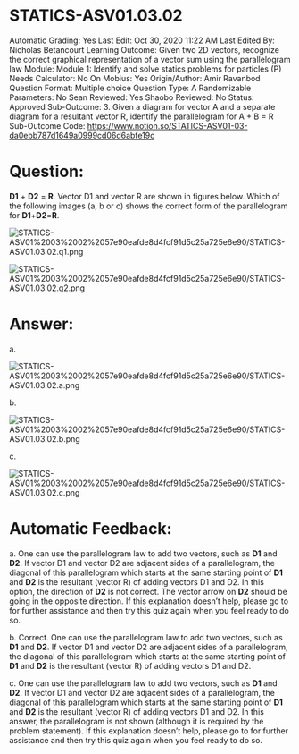 # STATICS-ASV01.03.02

Automatic Grading: Yes
Last Edit: Oct 30, 2020 11:22 AM
Last Edited By: Nicholas Betancourt
Learning Outcome: Given two 2D vectors, recognize the correct graphical representation of a vector sum using the parallelogram law
Module: Module 1: Identify and solve statics problems for particles (P)
Needs Calculator: No
On Mobius: Yes
Origin/Author: Amir Ravanbod
Question Format: Multiple choice
Question Type: A
Randomizable Parameters: No
Sean Reviewed: Yes
Shaobo Reviewed: No
Status: Approved
Sub-Outcome: 3. Given a diagram for vector A and a separate diagram for a resultant vector R, identify the parallelogram for A + B = R
Sub-Outcome Code: https://www.notion.so/STATICS-ASV01-03-da0ebb787d1649a0999cd06d6abfe19c

# Question:

**D1** + **D2** = **R**. Vector D1 and vector R are shown in figures below. Which of the following images (a, b or c) shows the correct form of the parallelogram for **D1**+**D2**=**R**.  

![STATICS-ASV01%2003%2002%2057e90eafde8d4fcf91d5c25a725e6e90/STATICS-ASV01.03.02.q1.png](STATICS-ASV01%2003%2002%2057e90eafde8d4fcf91d5c25a725e6e90/STATICS-ASV01.03.02.q1.png)

![STATICS-ASV01%2003%2002%2057e90eafde8d4fcf91d5c25a725e6e90/STATICS-ASV01.03.02.q2.png](STATICS-ASV01%2003%2002%2057e90eafde8d4fcf91d5c25a725e6e90/STATICS-ASV01.03.02.q2.png)

# Answer:

a. 

![STATICS-ASV01%2003%2002%2057e90eafde8d4fcf91d5c25a725e6e90/STATICS-ASV01.03.02.a.png](STATICS-ASV01%2003%2002%2057e90eafde8d4fcf91d5c25a725e6e90/STATICS-ASV01.03.02.a.png)

b. 

![STATICS-ASV01%2003%2002%2057e90eafde8d4fcf91d5c25a725e6e90/STATICS-ASV01.03.02.b.png](STATICS-ASV01%2003%2002%2057e90eafde8d4fcf91d5c25a725e6e90/STATICS-ASV01.03.02.b.png)

c. 

![STATICS-ASV01%2003%2002%2057e90eafde8d4fcf91d5c25a725e6e90/STATICS-ASV01.03.02.c.png](STATICS-ASV01%2003%2002%2057e90eafde8d4fcf91d5c25a725e6e90/STATICS-ASV01.03.02.c.png)

# Automatic Feedback:

a. One can use the parallelogram law to add two vectors, such as **D1** and **D2**. If vector D1 and vector D2 are adjacent sides of a parallelogram, the diagonal of this parallelogram which starts at the same starting point of **D1** and **D2** is the resultant (vector R) of adding vectors D1 and D2. In this option, the direction of **D2** is not correct. The vector arrow on **D2** should be going in the opposite direction. If this explanation doesn’t help, please go to <a location where all the links are> for further assistance and then try this quiz again when you feel ready to do so.

b. Correct. One can use the parallelogram law to add two vectors, such as **D1** and **D2**. If vector D1 and vector D2 are adjacent sides of a parallelogram, the diagonal of this parallelogram which starts at the same starting point of **D1** and **D2** is the resultant (vector R) of adding vectors D1 and D2.

c. One can use the parallelogram law to add two vectors, such as **D1** and **D2**. If vector D1 and vector D2 are adjacent sides of a parallelogram, the diagonal of this parallelogram which starts at the same starting point of **D1** and **D2** is the resultant (vector R) of adding vectors D1 and D2. In this answer, the parallelogram is not shown (although it is required by the problem statement). If this explanation doesn’t help, please go to <a location where all the links are> for further assistance and then try this quiz again when you feel ready to do so.